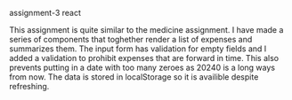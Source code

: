 assignment-3 react

This assignment is quite similar to the medicine assignment. I have made a series of components that toghether render a list of expenses and summarizes them. The input form has validation for empty fields and I added a validation to prohibit expenses that are forward in time. This also prevents putting in a date with too many zeroes as 20240 is a long ways from now. 
The data is stored in localStorage so it is availible despite refreshing. 
